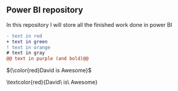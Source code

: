 ## Power BI repository

In this repository I will store all the finished work done in power BI


```diff
- text in red
+ text in green
! text in orange
# text in gray
@@ text in purple (and bold)@@
```
${\color{red}David is Awesome}$

\textcolor{red}{David\ is\ Awesome}
